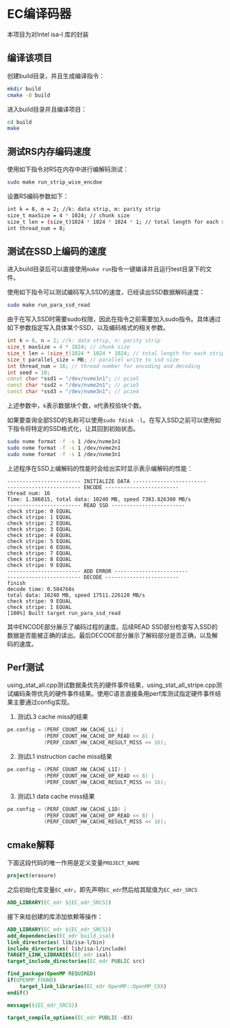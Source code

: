 # EC编译码器
本项目为对Intel isa-l 库的封装

## 编译该项目

创建build目录，并且生成编译指令：

```bash
mkdir build
cmake -B build
```

进入build目录并且编译项目：

```bash
cd build
make
```
## 测试RS内存编码速度

使用如下指令对RS在内存中进行编解码测试：
```bash
sudo make run_strip_wise_encdoe
```

设置RS编码参数如下：

```bash
int k = 8, m = 2; //k: data strip, m: parity strip
size_t maxSize = 4 * 1024; // chunk size
size_t len = (size_t)1024 * 1024 * 1024 * 1; // total length for each strip
int thread_num = 8;
```


## 测试在SSD上编码的速度

进入build目录后可以直接使用`make run`指令一键编译并且运行test目录下的文件。

使用如下指令可以测试编码写入SSD的速度，已经读出SSD数据解码速度：

```bash
sudo make run_para_ssd_read
```
由于在写入SSD时需要sudo权限，因此在指令之前需要加入sudo指令。具体通过如下参数指定写入具体某个SSD，以及编码格式的相关参数。

```C++
int k = 8, n = 2; //k: data strip, n: parity strip
size_t maxSize = 4 * 1024; // chunk size
size_t len = (size_t)1024 * 1024 * 1024; // total length for each strip
size_t parallel_size = MB; // parallel write to ssd size
int thread_num = 16; // thread number for encoding and decoding
int seed = 10;
const char *ssd1 = "/dev/nvme1n1"; // pcie5
const char *ssd2 = "/dev/nvme2n1"; // pcie5
const char *ssd3 = "/dev/nvme3n1"; // pcie4
```
上述参数中，`k`表示数据块个数，`m`代表校验块个数。

如果要查询全部SSD的名称可以使用`sudo fdisk -l`。在写入SSD之前可以使用如下指令将特定的SSD格式化，让其回到初始状态。

```bash
sudo nvme format -f -s 1 /dev/nvme1n1
sudo nvme format -f -s 1 /dev/nvme2n1
sudo nvme format -f -s 1 /dev/nvme3n1
```

上述程序在SSD上编解码的性能时会给出实时显示表示编解码的性能：
```
------------------------ INITIALIZE DATA ------------------------
------------------------ ENCODE ------------------------
thread num: 16
Time: 1.386815, total data: 10240 MB, speed 7383.826380 MB/s 
------------------------ READ SSD ------------------------
check stripe: 0 EQUAL
check stripe: 1 EQUAL
check stripe: 2 EQUAL
check stripe: 3 EQUAL
check stripe: 4 EQUAL
check stripe: 5 EQUAL
check stripe: 6 EQUAL
check stripe: 7 EQUAL
check stripe: 8 EQUAL
check stripe: 9 EQUAL
------------------------ ADD ERROR ------------------------
------------------------ DECODE ------------------------
finish
decode time: 0.584768s 
total data: 10240 MB, speed 17511.226120 MB/s 
check stripe: 9 EQUAL
check stripe: 1 EQUAL
[100%] Built target run_para_ssd_read
```
其中ENCODE部分展示了编码过程的速度。后续READ SSD部分检查写入SSD的数据是否能被正确的读出。最后DECODE部分展示了解码部分是否正确，以及解码的速度。


## Perf测试

using_stat_all.cpp测试数据条优先的硬件事件结果，using_stat_all_stripe.cpp测试编码条带优先的硬件事件结果。使用C语言直接条用perf库测试指定硬件事件结果主要通过config实现。

1. 测试L3 cache miss的结果

```C
pe.config = (PERF_COUNT_HW_CACHE_LL) |
            (PERF_COUNT_HW_CACHE_OP_READ << 8) |
            (PERF_COUNT_HW_CACHE_RESULT_MISS << 16);
```

2. 测试L1 instruction cache miss结果

```C
pe.config = (PERF_COUNT_HW_CACHE_L1I) | 
            (PERF_COUNT_HW_CACHE_OP_READ << 8) |
            (PERF_COUNT_HW_CACHE_RESULT_MISS << 16);
```

3. 测试L1 data cache miss结果

```C
pe.config = (PERF_COUNT_HW_CACHE_L1D) |
            (PERF_COUNT_HW_CACHE_OP_READ << 8) |
            (PERF_COUNT_HW_CACHE_RESULT_MISS << 16);
```

## cmake解释

下面这段代码的唯一作用是定义变量`PROJECT_NAME`

```cmake
project(erasure)
```

之后初始化库变量`EC_edr`，即先声明`EC_edr`然后给其赋值为`EC_edr_SRCS`

```cmake
ADD_LIBRARY(EC_edr ${EC_edr_SRCS})
```

接下来给创建的库添加依赖等操作：
```cmake
ADD_LIBRARY(EC_edr ${EC_edr_SRCS})
add_dependencies(EC_edr build_isal)
link_directories( lib/isa-l/bin)
include_directories( lib/isa-l/include)
TARGET_LINK_LIBRARIES(EC_edr isal)
target_include_directories(EC_edr PUBLIC src)

find_package(OpenMP REQUIRED)
if(OPENMP_FOUND)
    target_link_libraries(EC_edr OpenMP::OpenMP_CXX)
endif()

message(${EC_edr_SRCS})

target_compile_options(EC_edr PUBLIC -O3)
```
